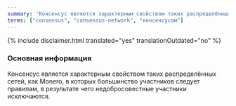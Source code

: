 ```yaml
---
summary: 'Консенсус является характерным свойством таких распределённых сетей, как Monero, в которых большинство участников следует правилам, в результате чего недобросовестные участники исключаются'
terms: ["consensus", "consensus-network", "консенсусом"]
---
```


{% include disclaimer.html translated="yes" translationOutdated="no" %}

### Основная информация

Консенсус является характерным свойством таких распределённых сетей, как
Monero, в которых большинство участников следует правилам, в результате чего
недобросовестные участники исключаются.
